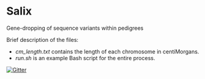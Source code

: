 # Salix

Gene-dropping of sequence variants within pedigrees

Brief description of the files:
* *cm_length.txt* contains the length of each chromosome in centiMorgans.
* *run.sh* is an example Bash script for the entire process.

[![Gitter](https://badges.gitter.im/Join%20Chat.svg)](https://gitter.im/APLevine/Salix?utm_source=badge&utm_medium=badge&utm_campaign=pr-badge&utm_content=badge)
